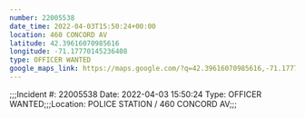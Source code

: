 ```yaml
---
number: 22005538
date_time: 2022-04-03T15:50:24+00:00
location: 460 CONCORD AV
latitude: 42.39616070985616
longitude: -71.17770145236408
type: OFFICER WANTED
google_maps_link: https://maps.google.com/?q=42.39616070985616,-71.17770145236408
---
```


;;;Incident #: 22005538   Date: 2022-04-03 15:50:24   Type: OFFICER WANTED;;;Location: POLICE STATION / 460 CONCORD AV;;;
